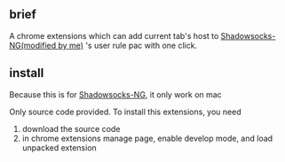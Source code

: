 
## brief

A chrome extensions which can add current tab's host to [Shadowsocks-NG(modified by me)](https://github.com/edolphin-ydf/ShadowsocksX-NG) 's user rule pac with one click.

## install

Because this is for [Shadowsocks-NG](https://github.com/edolphin-ydf/ShadowsocksX-NG), it only work on mac

Only source code provided. To install this extensions, you need

1. download the source code
2. in chrome extensions manage page, enable develop mode, and load unpacked extension


